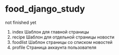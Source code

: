 # food_django_study

not finished yet


1) index Шаблон для главной страницы
2) recipe Шаблон для отдельной страницы новости
3) foodlist Шаблон страницы со списком новостей
4) profile Страница аккаунта пользователя